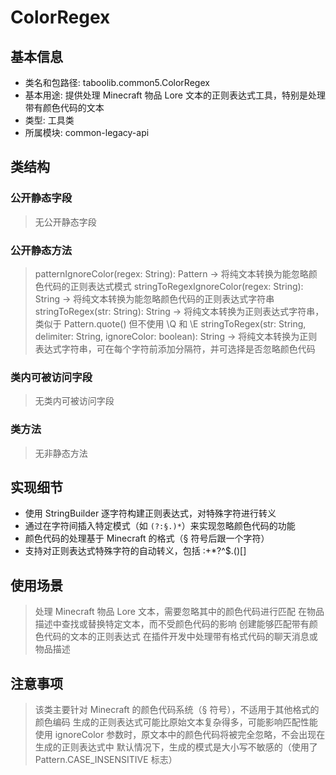 # ColorRegex

## 基本信息
- 类名和包路径: taboolib.common5.ColorRegex
- 基本用途: 提供处理 Minecraft 物品 Lore 文本的正则表达式工具，特别是处理带有颜色代码的文本
- 类型: 工具类
- 所属模块: common-legacy-api

## 类结构

### 公开静态字段
> 无公开静态字段

### 公开静态方法
> patternIgnoreColor(regex: String): Pattern -> 将纯文本转换为能忽略颜色代码的正则表达式模式
> stringToRegexIgnoreColor(regex: String): String -> 将纯文本转换为能忽略颜色代码的正则表达式字符串
> stringToRegex(str: String): String -> 将纯文本转换为正则表达式字符串，类似于 Pattern.quote() 但不使用 \Q 和 \E
> stringToRegex(str: String, delimiter: String, ignoreColor: boolean): String -> 将纯文本转换为正则表达式字符串，可在每个字符前添加分隔符，并可选择是否忽略颜色代码

### 类内可被访问字段
> 无类内可被访问字段

### 类方法
> 无非静态方法

## 实现细节
- 使用 StringBuilder 逐字符构建正则表达式，对特殊字符进行转义
- 通过在字符间插入特定模式（如 `(?:§.)*`）来实现忽略颜色代码的功能
- 颜色代码的处理基于 Minecraft 的格式（§ 符号后跟一个字符）
- 支持对正则表达式特殊字符的自动转义，包括 :+*?^$.()\[]

## 使用场景
> 处理 Minecraft 物品 Lore 文本，需要忽略其中的颜色代码进行匹配
> 在物品描述中查找或替换特定文本，而不受颜色代码的影响
> 创建能够匹配带有颜色代码的文本的正则表达式
> 在插件开发中处理带有格式代码的聊天消息或物品描述

## 注意事项
> 该类主要针对 Minecraft 的颜色代码系统（§ 符号），不适用于其他格式的颜色编码
> 生成的正则表达式可能比原始文本复杂得多，可能影响匹配性能
> 使用 ignoreColor 参数时，原文本中的颜色代码将被完全忽略，不会出现在生成的正则表达式中
> 默认情况下，生成的模式是大小写不敏感的（使用了 Pattern.CASE_INSENSITIVE 标志）